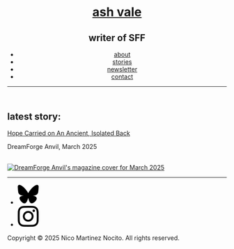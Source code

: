<!doctype html>
<html lang="en-US">

<head>
  <!-- Google tag (gtag.js) -->
  <script async src="https://www.googletagmanager.com/gtag/js?id=G-3P0ZPY37L9"></script>
  <script>
    window.dataLayer = window.dataLayer || [];
    function gtag(){dataLayer.push(arguments);}
    gtag('js', new Date());
    gtag('config', 'G-3P0ZPY37L9');
  </script>  
  <meta charset="utf-8" />
  <meta name="viewport" content="width=device-width, initial-scale=1.0" />
  <link rel="stylesheet" href="styles.css">
  <title>Nico Martinez Nocito - Author</title>
  <link rel="apple-touch-icon" sizes="180x180" href="/images/apple-touch-icon.png">
  <link rel="icon" type="image/png" sizes="32x32" href="images/favicon-32x32.png">
  <link rel="icon" type="image/png" sizes="16x16" href="images/favicon-16x16.png">
  <link rel="manifest" href="images/site.webmanifest">
  <style>
    @import url('https://fonts.googleapis.com/css2?family=Pompiere&family=Nunito:ital,wght@0,200..1000;1,200..1000&display=swap');
  </style>
</head>

<body>
  <div class="wrapper">
    <header>
      <div>
        <h1><a href="index.html">ash vale</a></h1>
        <h2>writer of SFF</h2>
        <ul class="navigation">
          <li><a href="about.html">about</a></li>
          <li><a href="stories.html">stories</a></li>
          <li><a href="newsletter.html">newsletter</a></li>
          <li><a href="contact.html">contact</a></li>
        </ul>
        <hr>
      </div>
    </header>
    <main>
      <h2>latest story:</h2>
      <p><a href="https://dreamforgemagazine.com/story/hope-carried-on-an-ancient-isolated-back/" target="_blank">Hope
          Carried on An Ancient, Isolated Back</a></p>
      <p>DreamForge Anvil, March 2025</p>
      <br>
      <a href="https://dreamforgemagazine.com/story/hope-carried-on-an-ancient-isolated-back/" target="_blank"><img
          src="images/DreamForgeAnvilCover.png" alt="DreamForge Anvil's magazine cover for March 2025"
          class="responsive"></a>
    </main>
    <footer>
      <hr>
      <ul>
        <li><a href="https://bsky.app/profile/nicowritesbooks.bsky.social" target="_blank"><img
              src="about/bluesky.svg"></a></li>
        <li><a href="https://www.instagram.com/nicowritesbooks/" target="_blank"><img src="about/instagram.svg"></a></li>
      </ul>
      <p>Copyright © 2025 Nico Martinez Nocito. All rights reserved.</p>
    </footer>
  </div>
</body>

</html>
